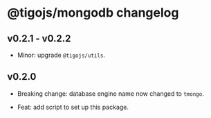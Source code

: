 # @tigojs/mongodb changelog

## v0.2.1 - v0.2.2

- Minor: upgrade `@tigojs/utils`.

## v0.2.0

- Breaking change: database engine name now changed to `tmongo`.

- Feat: add script to set up this package.
